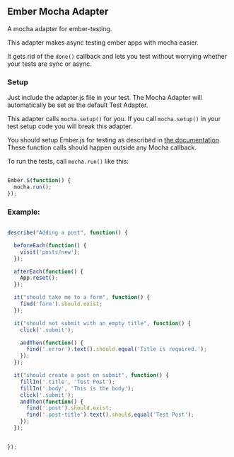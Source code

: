 Ember Mocha Adapter
-------------------

A mocha adapter for ember-testing.

This adapter makes async testing ember apps with mocha
easier.

It gets rid of the `done()` callback and lets
you test without worrying whether your tests
are sync or async.


### Setup

Just include the adapter.js file in your test. The Mocha Adapter will automatically be set as the default Test Adapter.

This adapter calls `mocha.setup()` for you. If you call `mocha.setup()` in your test setup code you will break this adapter.

You should setup Ember.js for testing as described in
[the documentation](http://emberjs.com/guides/testing/integration/#toc_setup).
These function calls should happen outside any Mocha callback.

To run the tests, call `mocha.run()` like this:

```javascript

Ember.$(function() {
  mocha.run();
});
```

### Example:

```javascript

describe("Adding a post", function() {

  beforeEach(function() {
    visit('posts/new');
  });

  afterEach(function() {
    App.reset();
  });

  it("should take me to a form", function() {
    find('form').should.exist;
  });

  it("should not submit with an empty title", function() {
    click('.submit');

    andThen(function() {
      find('.error').text().should.equal('Title is required.');
    });
  });

  it("should create a post on submit", function() {
    fillIn('.title', 'Test Post');
    fillIn('.body', 'This is the body');
    click('.submit');
    andThen(function() {
      find('.post').should.exist;
      find('.post-title').text().should.equal('Test Post');
    });
  });


});

```
